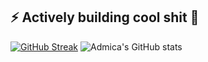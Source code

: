 ## ⚡ Actively building cool shit 👋
[![GitHub Streak](https://github-readme-streak-stats-chi-sage.vercel.app?user=admica&theme=highcontrast&border_radius=4.2&date_format=M%20j%5B%2C%20Y%5D&card_width=460&card_height=195)](https://git.io/streak-stats)
![Admica's GitHub stats](https://github-readme-stats.vercel.app/api?username=admica&show_icons=true&theme=transparent)
